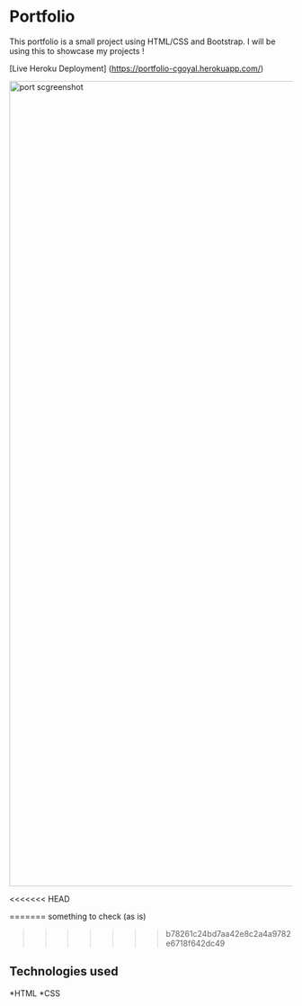 # Portfolio

This portfolio is a small project using HTML/CSS and Bootstrap. I will be using this to showcase my projects !


[Live Heroku Deployment] (https://portfolio-cgoyal.herokuapp.com/)


<img width="1433" alt="port scgreenshot" src="https://user-images.githubusercontent.com/108299120/178333957-37dafca3-5be8-430e-9d49-a11f2dab9ae4.png">

<<<<<<< HEAD

=======
something to check (as is)
>>>>>>> b78261c24bd7aa42e8c2a4a9782e6718f642dc49

## Technologies used

*HTML
*CSS
